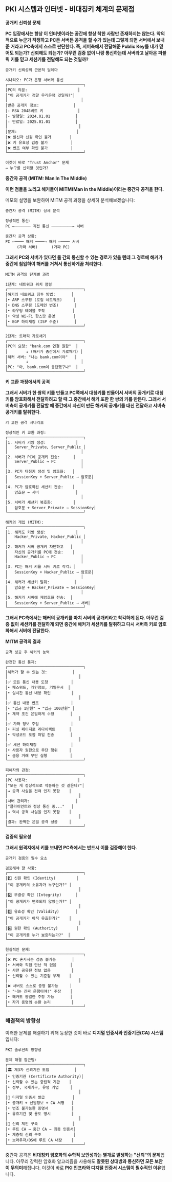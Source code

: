 ## PKI 시스템과 인터넷 - 비대칭키 체계의 문제점

**공개키 신뢰성 문제**

**PC 입장에서는 항상 이 인터넷이라는 공간에 항상 착한 사람만 존재하지는 않는다. 악의적으로 누군가 작정하고 PC든 서버든 공격을 할 수가 있는데 그렇게 되면 서버에서 보내준 거라고 PC측에서 스스로 판단한다. 즉, 서버측에서 전달해준 Public Key를 내가 믿어도 되는가? 신뢰해도 되는가? 아무런 검증 없이 나랑 통신하는데 서버라고 날아온 퍼블릭 키를 믿고 세션키를 전달해도 되는 것일까?**

```
공개키 신뢰성의 근본적 딜레마

시나리오: PC가 은행 서버와 통신
┌─────────────────────────────────┐
│PC의 의문:                      │
│"이 공개키가 정말 우리은행 것일까?"│
│                                │
│받은 공개키 정보:               │
│- RSA 2048비트 키               │
│- 발행일: 2024.01.01           │
│- 만료일: 2025.01.01           │
│                               │
│문제:                          │
│❌ 발신자 신원 확인 불가        │
│❌ 키 유효성 검증 불가          │
│❌ 변조 여부 확인 불가          │
└─────────────────────────────────┘

이것이 바로 "Trust Anchor" 문제
→ 누구를 신뢰할 것인가?
```

**중간자 공격 (MITM: Man In The Middle)**

**이런 점들을 노리고 해커들이 MITM(Man In the Middle)이라는 중간자 공격을 한다.**

메모의 설명을 보완하여 MITM 공격 과정을 상세히 분석해보겠습니다:

```
중간자 공격 (MITM) 상세 분석

정상적인 통신:
PC ←─────── 직접 통신 ─────────→ 서버

중간자 공격 상황:
PC ←──── 해커 ────→ 해커 ←──── 서버
     (가짜 서버)      (가짜 PC)
```

**그래서 PC와 서버가 있다면 둘 간의 통신할 수 있는 경로가 있을 텐데 그 경로에 해커가 중간에 침입하여 해커를 거쳐서 통신하게끔 처리한다.**

```
MITM 공격의 단계별 과정

1단계: 네트워크 위치 점령
┌─────────────────────────────────┐
│해커의 네트워크 침투 방법:       │
│• ARP 스푸핑 (로컬 네트워크)     │
│• DNS 스푸핑 (도메인 변조)       │
│• 라우팅 테이블 조작            │
│• 악성 Wi-Fi 핫스팟 운영        │
│• BGP 하이재킹 (ISP 수준)       │
└─────────────────────────────────┘

2단계: 트래픽 가로채기
┌─────────────────────────────────┐
│PC의 요청: "bank.com 연결 원함"  │
│        ↓ (해커가 중간에서 가로채기) │
│해커 서버: "나는 bank.com이야"   │
│        ↓                       │
│PC: "아, bank.com이 응답했구나"  │
└─────────────────────────────────┘
```

**키 교환 과정에서의 공격**

**그래서 서버가 한 쌍의 키를 만들고 PC쪽에서 대칭키를 만들어서 서버의 공개키로 대칭키를 암호화해서 전달하려고 할 때 그 중간에서 해커 또한 한 쌍의 키를 만든다. 그래서 서버측이 공개키를 전달할 때 중간에서 자신이 만든 해커의 공개키를 대신 전달하고 서버측 공개키를 탈취한다.**

```
키 교환 공격 시나리오

정상적인 키 교환 과정:
┌─────────────────────────────────┐
│1. 서버가 키쌍 생성:             │
│   Server_Private, Server_Public │
│                                │
│2. 서버가 PC에 공개키 전송:      │
│   Server_Public → PC           │
│                                │
│3. PC가 대칭키 생성 및 암호화:   │
│   SessionKey + Server_Public → 암호문│
│                                │
│4. PC가 암호화된 세션키 전송:    │
│   암호문 → 서버                │
│                                │
│5. 서버가 세션키 복호화:         │
│   암호문 + Server_Private → SessionKey│
└─────────────────────────────────┘

해커의 개입 (MITM):
┌─────────────────────────────────┐
│1. 해커도 키쌍 생성:             │
│   Hacker_Private, Hacker_Public │
│                                │
│2. 해커가 서버 공개키 차단하고   │
│   자신의 공개키를 PC에 전송:    │
│   Hacker_Public → PC           │
│                                │
│3. PC는 해커 키를 서버 키로 착각: │
│   SessionKey + Hacker_Public → 암호문│
│                                │
│4. 해커가 세션키 탈취:           │
│   암호문 + Hacker_Private → SessionKey│
│                                │
│5. 해커가 서버에 재암호화 전송:  │
│   SessionKey + Server_Public → 서버│
└─────────────────────────────────┘
```

**그래서 PC측에서는 해커의 공개키를 마치 서버의 공개키라고 착각하게 된다. 아무런 검증 없이 세션키를 전달하게 되면 중간에 해커가 세션키를 탈취하고 다시 서버측 키로 암호화해서 서버에 전달한다.**

**MITM 공격의 결과**

```
공격 성공 후 해커의 능력

완전한 통신 통제:
┌─────────────────────────────────┐
│해커가 할 수 있는 것:           │
│                               │
│✅ 모든 통신 내용 도청          │
│• 패스워드, 개인정보, 기밀문서  │
│• 실시간 통신 내용 확인         │
│                               │
│✅ 통신 내용 변조              │
│• "입금 1만원" → "입금 100만원" │
│• 계약 조건 은밀하게 수정       │
│                               │
│✅ 가짜 정보 주입              │
│• 피싱 페이지로 리다이렉트      │
│• 악성코드 포함 파일 전송       │
│                               │
│✅ 세션 하이재킹               │
│• 사용자 권한으로 무단 행위     │
│• 금융 거래 무단 실행          │
└─────────────────────────────────┘

피해자의 관점:
┌─────────────────────────────────┐
│PC 사용자:                      │
│"모든 게 정상적으로 작동하는 것 같은데?"│
│→ 공격 사실을 전혀 인지 못함    │
│                               │
│서버 관리자:                    │
│"클라이언트와 정상 통신 중..."   │
│→ 역시 공격 사실을 인지 못함    │
│                               │
│결과: 완벽한 은밀 공격 성공     │
└─────────────────────────────────┘
```

**검증의 필요성**

**그래서 원격지에서 키를 보내면 PC측에서는 반드시 이를 검증해야 한다.**

```
공개키 검증의 필수 요소

검증해야 할 사항:
┌─────────────────────────────────┐
│1️⃣ 신원 확인 (Identity)         │
│"이 공개키의 소유자가 누구인가?" │
│                               │
│2️⃣ 무결성 확인 (Integrity)      │
│"이 공개키가 변조되지 않았는가?" │
│                               │
│3️⃣ 유효성 확인 (Validity)       │
│"이 공개키가 아직 유효한가?"    │
│                               │
│4️⃣ 권한 확인 (Authority)        │
│"이 공개키를 누가 보증하는가?"  │
└─────────────────────────────────┘

현실적인 문제:
┌─────────────────────────────────┐
│❌ PC 혼자서는 검증 불가능       │
│• 서버와 직접 만난 적 없음      │
│• 사전 공유된 정보 없음         │
│• 신뢰할 수 있는 기준점 부재    │
│                               │
│❌ 서버도 스스로 증명 불가능     │
│• "나는 진짜 은행이야!" 주장    │
│• 해커도 동일한 주장 가능       │
│• 자기 증명의 순환 논리         │
└─────────────────────────────────┘
```

### 해결책의 방향성

이러한 문제를 해결하기 위해 등장한 것이 바로 **디지털 인증서와 인증기관(CA) 시스템**입니다:

```
PKI 솔루션의 방향성

문제 해결 접근법:
┌─────────────────────────────────┐
│🏛️ 제3자 신뢰기관 도입           │
│• 인증기관 (Certificate Authority)│
│• 신뢰할 수 있는 중립적 기관    │
│• 정부, 국제기구, 유명 기업     │
│                               │
│📜 디지털 인증서 발급            │
│• 공개키 + 신원정보 + CA 서명   │
│• 변조 불가능한 증명서          │
│• 유효기간 및 용도 명시         │
│                               │
│🔗 신뢰 체인 구축               │
│• 루트 CA → 중간 CA → 최종 인증서│
│• 계층적 신뢰 구조              │
│• 브라우저/OS에 루트 CA 내장    │
└─────────────────────────────────┘
```

중간자 공격은 **비대칭키 암호화의 수학적 보안성과는 별개로 발생하는 "신뢰"의 문제**입니다. 아무리 강력한 암호화 알고리즘을 사용해도 **잘못된 상대방과 통신하면 모든 보안이 무의미**해집니다. 이것이 바로 **PKI 인프라와 디지털 인증서 시스템이 필수적인 이유**입니다.